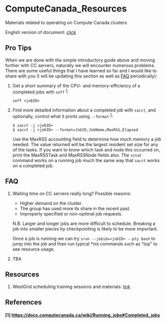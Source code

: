 # ComputeCanada_Resources

Materials related to operating on Compute Canada clusters

English version of document: [click](https://github.com/sgyzetrov/ComputeCanada_Resources/blob/master/ComputeCanada_Guides/ComputeCanada_Guides_en.md)

## Pro Tips

When we are done with the simple introductory guide above and moving further with CC servers, naturally we will encounter numerous problems. There are some useful things that I have learned so far and I would like to share with you (I will be updating this section as well as [FAQ](#faq) periodically):

1. Get a short summary of the CPU- and memory-efficiency of a completed jobs with `seff` <sup>[1](#1-httpsdocscomputecanadacawikirunning_jobscompleted_jobs)</sup>:
   ```
   seff <jobID>
   ```
2. Find more detailed information about a completed job with `sacct`, and optionally, control what it prints using `--format` <sup>[1](#1-httpsdocscomputecanadacawikirunning_jobscompleted_jobs)</sup>:
    ```
    $ sacct -j <jobID>
    $ sacct -j <jobID> --format=JobID,JobName,MaxRSS,Elapsed
    ```
    Use the MaxRSS accounting field to determine how much memory a job needed. The value returned will be the largest resident set size for any of the tasks. If you want to know which task and node this occurred on, print the MaxRSSTask and MaxRSSNode fields also. The `sstat` command works on a running job much the same way that `sacct` works on a completed job.

## FAQ

1. Waiting time on CC servers really long? Possible reasons:

    - Higher demand on the cluster.
    - The group has used more its share in the recent past.
    - Improperly specified or non-optimal job requests.

    N.B. Larger and longer jobs are more difficult to schedule. Breaking a job into smaller pieces by checkpointing is likely to be more important. 

    Once a job is running we can try `srun --jobid=<jobID> --pty bash` to jump into the job and then run typical *nix commands such as "top" to see resource usage. 

2. TBA

## Resources

1. WestGrid scheduling training sessions and materials: [link](https://westgrid.github.io/trainingMaterials/tools/scheduling/)

## References

#### [1] https://docs.computecanada.ca/wiki/Running_jobs#Completed_jobs